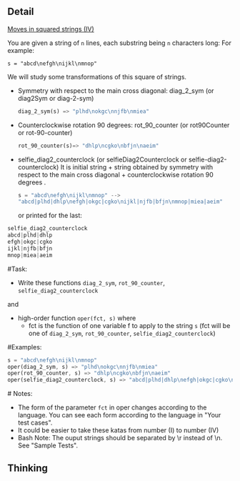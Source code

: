 ## Detail

[Moves in squared strings (IV)](https://www.codewars.com/kata/moves-in-squared-strings-iv/train/rust)

You are given a string of `n` lines, each substring being `n` characters long: For example:

`s = "abcd\nefgh\nijkl\nmnop"`

We will study some transformations of this square of strings.

- Symmetry with respect to the main cross diagonal: diag_2_sym (or diag2Sym or diag-2-sym)

  ```rust
  diag_2_sym(s) => "plhd\nokgc\nnjfb\nmiea"
  ```

- Counterclockwise rotation 90 degrees: rot_90_counter (or rot90Counter or rot-90-counter)

  ```rust
  rot_90_counter(s)=> "dhlp\ncgko\nbfjn\naeim"
  ```

- selfie_diag2_counterclock (or selfieDiag2Counterclock or selfie-diag2-counterclock) It is initial string + string obtained by symmetry with respect to the main cross diagonal + counterclockwise rotation 90 degrees .

  ```rust
  s = "abcd\nefgh\nijkl\nmnop" --> 
  "abcd|plhd|dhlp\nefgh|okgc|cgko\nijkl|njfb|bfjn\nmnop|miea|aeim"
  ```

  or printed for the last:

```rust
selfie_diag2_counterclock
abcd|plhd|dhlp
efgh|okgc|cgko
ijkl|njfb|bfjn
mnop|miea|aeim
```

\#Task:

- Write these functions `diag_2_sym`, `rot_90_counter`, `selfie_diag2_counterclock`

and

- high-order function `oper(fct, s)` where
  - fct is the function of one variable f to apply to the string `s` (fct will be one of `diag_2_sym`, `rot_90_counter`, `selfie_diag2_counterclock`)

\#Examples:

```rust
s = "abcd\nefgh\nijkl\nmnop"
oper(diag_2_sym, s) => "plhd\nokgc\nnjfb\nmiea"
oper(rot_90_counter, s) => "dhlp\ncgko\nbfjn\naeim"
oper(selfie_diag2_counterclock, s) => "abcd|plhd|dhlp\nefgh|okgc|cgko\nijkl|njfb|bfjn\nmnop|miea|aeim"
```

\# Notes:

- The form of the parameter `fct` in oper changes according to the language. You can see each form according to the language in "Your test cases".
- It could be easier to take these katas from number (I) to number (IV)
- Bash Note: The ouput strings should be separated by \r instead of \n. See "Sample Tests".

## Thinking

